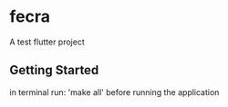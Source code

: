 # fecra

A test flutter project

## Getting Started

in terminal run: 'make all' before running the application